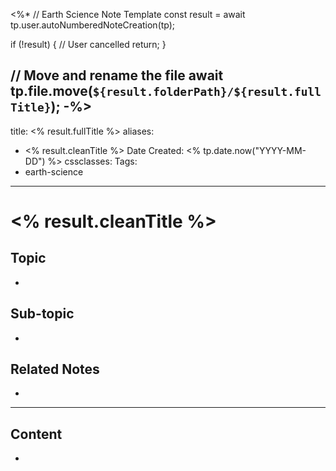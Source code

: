 <%*
// Earth Science Note Template
const result = await tp.user.autoNumberedNoteCreation(tp);

if (!result) {
  // User cancelled
  return;
}

// Move and rename the file
await tp.file.move(`${result.folderPath}/${result.fullTitle}`);
-%>
---
title: <% result.fullTitle %>
aliases:
  - <% result.cleanTitle %>
Date Created: <% tp.date.now("YYYY-MM-DD") %>
cssclasses: 
Tags: 
 - earth-science
---

# <% result.cleanTitle %>

## Topic

-

## Sub-topic

-

## Related Notes

-

---

## Content

-
